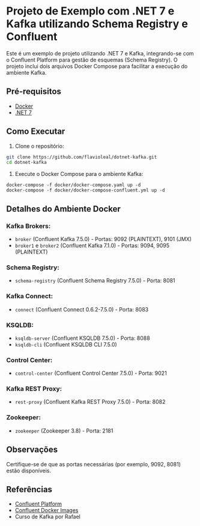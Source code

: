 # Projeto de Exemplo com .NET 7 e Kafka utilizando Schema Registry e Confluent

Este é um exemplo de projeto utilizando .NET 7 e Kafka, integrando-se com o Confluent Platform para gestão de esquemas (Schema Registry). O projeto inclui dois arquivos Docker Compose para facilitar a execução do ambiente Kafka.


## Pré-requisitos

- [Docker](https://docs.docker.com/get-docker/)
- [.NET 7](https://dotnet.microsoft.com/download/dotnet/7.0)

## Como Executar

1. Clone o repositório:

```bash
git clone https://github.com/flavioleal/dotnet-kafka.git
cd dotnet-kafka
```
1. Execute o Docker Compose para o ambiente Kafka:
```
docker-compose -f docker/docker-compose.yaml up -d
docker-compose -f docker/docker-compose-confluent.yml up -d
```

## Detalhes do Ambiente Docker

### Kafka Brokers:

- `broker` (Confluent Kafka 7.5.0) - Portas: 9092 (PLAINTEXT), 9101 (JMX)
- `broker1` e `broker2` (Confluent Kafka 7.1.0) - Portas: 9094, 9095 (PLAINTEXT)

### Schema Registry:

- `schema-registry` (Confluent Schema Registry 7.5.0) - Porta: 8081

### Kafka Connect:

- `connect` (Confluent Connect 0.6.2-7.5.0) - Porta: 8083

### KSQLDB:

- `ksqldb-server` (Confluent KSQLDB 7.5.0) - Porta: 8088
- `ksqldb-cli` (Confluent KSQLDB CLI 7.5.0)

### Control Center:

- `control-center` (Confluent Control Center 7.5.0) - Porta: 9021

### Kafka REST Proxy:

- `rest-proxy` (Confluent Kafka REST Proxy 7.5.0) - Porta: 8082

### Zookeeper:

- `zookeeper` (Zookeeper 3.8) - Porta: 2181

## Observações

Certifique-se de que as portas necessárias (por exemplo, 9092, 8081) estão disponíveis.

## Referências

- [Confluent Platform](https://www.confluent.io/platform/)
- [Confluent Docker Images](https://docs.confluent.io/platform/current/installation/docker/docs/index.html)
- Curso de Kafka por Rafael

